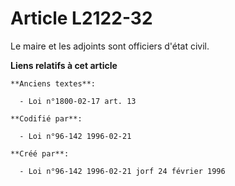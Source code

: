 # Article L2122-32

Le maire et les adjoints sont officiers d'état civil.

**Liens relatifs à cet article**

	**Anciens textes**:

	  - Loi n°1800-02-17 art. 13

	**Codifié par**:

	  - Loi n°96-142 1996-02-21

	**Créé par**:

	  - Loi n°96-142 1996-02-21 jorf 24 février 1996

